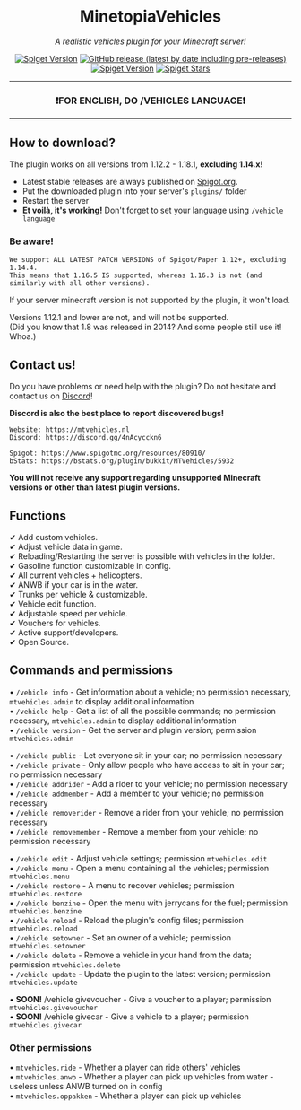 <h1 align="center">MinetopiaVehicles</h1>
<p align="center"><em>A realistic vehicles plugin for your Minecraft server!</em></p>

<div align="center">
  
<a href="https://www.spigotmc.org/resources/80910/"><img alt="Spiget Version" src="https://img.shields.io/spiget/version/80910?label=version"></a>
<a href="https://github.com/Zettovec/MinetopiaVehicles/releases"><img alt="GitHub release (latest by date including pre-releases)" src="https://img.shields.io/github/v/release/Zettovec/MinetopiaVehicles?include_prereleases&label=pre-release"></a>
<a href="https://www.spigotmc.org/resources/80910/"><img alt="Spiget Version" src="https://img.shields.io/spiget/downloads/80910"></a>
<a href="https://www.spigotmc.org/resources/80910/"><img alt="Spiget Stars" src="https://img.shields.io/spiget/stars/80910?color=yellow"></a>
  
---  
  
### ❗FOR ENGLISH, DO /VEHICLES LANGUAGE❗</h3>

---

</div>

## How to download?

The plugin works on all versions from 1.12.2 - 1.18.1, **excluding 1.14.x**!

- Latest stable releases are always published on <a href="https://www.spigotmc.org/resources/80910/">Spigot.org</a>.
- Put the downloaded plugin into your server's `plugins/` folder
- Restart the server
- **Et voilà, it's working!** Don't forget to set your language using `/vehicle language`

### Be aware!
```
We support ALL LATEST PATCH VERSIONS of Spigot/Paper 1.12+, excluding 1.14.4.
This means that 1.16.5 IS supported, whereas 1.16.3 is not (and similarly with all other versions).
```
If your server minecraft version is not supported by the plugin, it won't load.

Versions 1.12.1 and lower are not, and will not be supported.<br>
(Did you know that 1.8 was released in 2014? And some people still use it! Whoa.)

## Contact us!

Do you have problems or need help with the plugin? Do not hesitate and contact us on <a href="https://discord.gg/4nAcycckn6">Discord</a>!

**Discord is also the best place to report discovered bugs!**

```
Website: https://mtvehicles.nl
Discord: https://discord.gg/4nAcycckn6

Spigot: https://www.spigotmc.org/resources/80910/
bStats: https://bstats.org/plugin/bukkit/MTVehicles/5932
```

**You will not receive any support regarding unsupported Minecraft versions or other than latest plugin versions.**

## Functions

✔ Add custom vehicles.<br>
✔ Adjust vehicle data in game.<br>
✔ Reloading/Restarting the server is possible with vehicles in the folder.<br>
✔ Gasoline function customizable in config.<br>
✔ All current vehicles + helicopters.<br>
✔ ANWB if your car is in the water.<br>
✔ Trunks per vehicle & customizable.<br>
✔ Vehicle edit function.<br>
✔ Adjustable speed per vehicle.<br>
✔ Vouchers for vehicles.<br>
✔ Active support/developers.<br>
✔ Open Source.

## **Commands and permissions**

&bull; `/vehicle info` - Get information about a vehicle; no permission necessary, `mtvehicles.admin` to display additional information<br>
&bull; `/vehicle help` - Get a list of all the possible commands; no permission necessary, `mtvehicles.admin` to display additional information<br>
&bull; `/vehicle version` - Get the server and plugin version; permission `mtvehicles.admin`<br>

&bull; `/vehicle public` - Let everyone sit in your car; no permission necessary<br>
&bull; `/vehicle private` - Only allow people who have access to sit in your car; no permission necessary<br>
&bull; `/vehicle addrider` - Add a rider to your vehicle; no permission necessary<br>
&bull; `/vehicle addmember` - Add a member to your vehicle; no permission necessary<br>
&bull; `/vehicle removerider` - Remove a rider from your vehicle; no permission necessary<br>
&bull; `/vehicle removemember` - Remove a member from your vehicle; no permission necessary<br>

&bull; `/vehicle edit` - Adjust vehicle settings; permission `mtvehicles.edit`<br>
&bull; `/vehicle menu` -  Open a menu containing all the vehicles; permission `mtvehicles.menu`<br>
&bull; `/vehicle restore` - A menu to recover vehicles; permission `mtvehicles.restore`<br>
&bull; `/vehicle benzine` - Open the menu with jerrycans for the fuel; permission `mtvehicles.benzine`<br>
&bull; `/vehicle reload` - Reload the plugin's config files; permission `mtvehicles.reload`<br>
&bull; `/vehicle setowner` - Set an owner of a vehicle; permission `mtvehicles.setowner`<br>
&bull; `/vehicle delete` - Remove a vehicle in your hand from the data; permission `mtvehicles.delete`<br>
&bull; `/vehicle update` - Update the plugin to the latest version; permission `mtvehicles.update`<br>

&bull; **SOON!** /vehicle givevoucher - Give a voucher to a player; permission `mtvehicles.givevoucher`<br>
&bull; **SOON!** /vehicle givecar - Give a vehicle to a player; permission `mtvehicles.givecar`<br>

### Other permissions

&bull; `mtvehicles.ride` - Whether a player can ride others' vehicles<br>
&bull; `mtvehicles.anwb` - Whether a player can pick up vehicles from water - useless unless ANWB turned on in config<br>
&bull; `mtvehicles.oppakken` - Whether a player can pick up vehicles<br>
